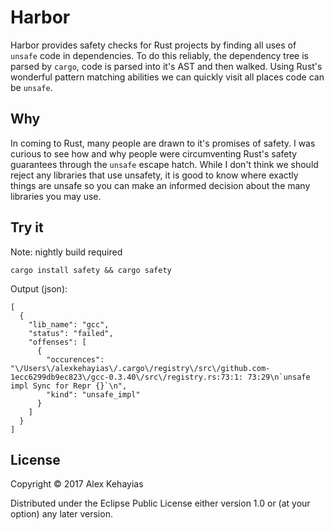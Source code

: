 # Harbor

Harbor provides safety checks for Rust projects by finding all uses of `unsafe` code in dependencies. To do this reliably, the dependency tree is parsed by `cargo`, code is parsed into it's AST and then walked. Using Rust's wonderful pattern matching abilities we can quickly visit all places code can be `unsafe`.

## Why

In coming to Rust, many people are drawn to it's promises of safety. I was curious to see how and why people were circumventing Rust's safety guarantees through the `unsafe` escape hatch. While I don't think we should reject any libraries that use unsafety, it is good to know where exactly things are unsafe so you can make an informed decision about the many libraries you may use.

## Try it

Note: nightly build required

```
cargo install safety && cargo safety
```

Output (json):

```
[
  {
    "lib_name": "gcc",
    "status": "failed",
    "offenses": [
      {
        "occurences": "\/Users\/alexkehayias\/.cargo\/registry\/src\/github.com-1ecc6299db9ec823\/gcc-0.3.40\/src\/registry.rs:73:1: 73:29\n`unsafe impl Sync for Repr {}`\n",
        "kind": "unsafe_impl"
      }
	]
  }
]
```

## License

Copyright © 2017 Alex Kehayias

Distributed under the Eclipse Public License either version 1.0 or (at your option) any later version.
